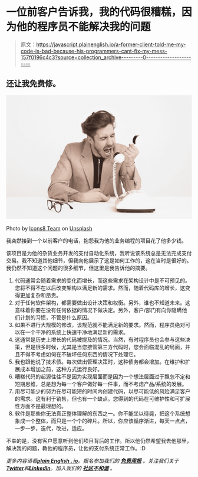 # 一位前客户告诉我，我的代码很糟糕，因为他的程序员不能解决我的问题

> 原文：<https://javascript.plainenglish.io/a-former-client-told-me-my-code-is-bad-because-his-programmers-cant-fix-my-mess-157f0196c4c3?source=collection_archive---------0----------------------->

## 还让我免费修。

![](img/569ef0390256c3b10eaa6fbf62e04da9.png)

Photo by [Icons8 Team](https://unsplash.com/@icons8?utm_source=medium&utm_medium=referral) on [Unsplash](https://unsplash.com?utm_source=medium&utm_medium=referral)

我突然接到一个以前客户的电话，抱怨我为他的业务编程的项目花了他多少钱。

该项目是为他的杂货业务开发的支付自动化系统，我听说该系统总是无法完成支付交易。我不知道其他细节，但我向他展示了这是如何工作的，这在当时是很好的。我仍然不知道这个问题的很多细节，但这里是我告诉他的摘要。

1.  代码通常会随着需求的变化而增长，而这些需求在架构设计中是不可预见的。您将不得不在以后改变架构以满足新的需求。然而，随着代码库的增长，这变得更加复杂和昂贵。
2.  对于任何软件架构，都需要做出设计决策和权衡。另外，谁也不知道未来。这意味着你要在没有任何依据的情况下做决定。另外，客户/部门有向你隐瞒他们计划的习惯，不管是什么原因。
3.  如果不进行大规模的修改，该规范就不能满足新的要求。然而，程序员绝对可以在一个干净的系统上快速干净地满足新的需求。
4.  这通常是历史上增长的代码被提及的情况。当然，有时程序员也会参与这些决策，但是很多时候，尤其是当您接管第三方代码时，您会面临混乱的局面，并且不得不考虑如何在不破坏任何东西的情况下处理它。
5.  我也跟他说了技术债。每次做出管理决策时，这种债务都会增加。在维护和扩展成本增加之前，这种方式运行良好。
6.  糟糕代码的起源往往不是因为实现层面而是因为一个想法层面过于飘忽不定和短期思维，总是想为每一个客户做好每一件事，而不考虑产品/系统的发展。
7.  用尽可能少的努力在尽可能短的时间内创建代码，以尽可能低的风险满足客户的需求。这有利于销售，但也有一个缺点。您得到的代码在可维护性和可扩展性方面不是最理想的。
8.  软件是那些你无法真正整体理解的东西之一。你不能坐以待毙，把这个系统想象成一个整体，而只是一个个的碎片。所以，你应该循序渐进，每天一点点，一步一步，迭代，改进，适应。

不幸的是，没有客户愿意听到他们项目背后的工作。所以他仍然希望我去他那里，解决我的问题，教他的程序员，让他的支付系统正常工作。:D

*更多内容请看*[***plain English . io***](https://plainenglish.io/)*。报名参加我们的* [***免费周报***](http://newsletter.plainenglish.io/) *。关注我们关于*[***Twitter***](https://twitter.com/inPlainEngHQ)*和*[***LinkedIn***](https://www.linkedin.com/company/inplainenglish/)*。加入我们的* [***社区不和谐***](https://discord.gg/GtDtUAvyhW) *。*